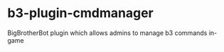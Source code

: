 b3-plugin-cmdmanager
====================

BigBrotherBot plugin which allows admins to manage b3 commands in-game
